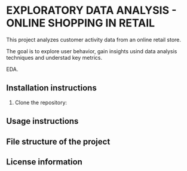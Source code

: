 # EXPLORATORY DATA ANALYSIS - ONLINE SHOPPING IN RETAIL 


This project analyzes customer activity data from an online retail store. 

The goal is to explore user behavior, gain insights usind data analysis techniques and understad key metrics.

EDA.

## Installation instructions
1. Clone the repository:

## Usage instructions

## File structure of the project

## License information
